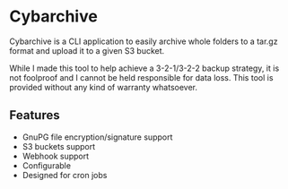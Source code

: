 # Cybarchive

Cybarchive is a CLI application to easily archive whole folders to a tar.gz format and upload it to a given S3 bucket.

While I made this tool to help achieve a 3-2-1/3-2-2 backup strategy, it is not foolproof and I cannot be held responsible for data loss. This tool is provided without any kind of warranty whatsoever.

## Features

- GnuPG file encryption/signature support
- S3 buckets support
- Webhook support
- Configurable
- Designed for cron jobs